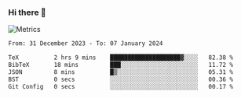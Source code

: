 ### Hi there 👋

![Metrics](https://github.com/radoapx/radoapx/blob/main/github-metrics.svg)

<!--START_SECTION:waka-->

```txt
From: 31 December 2023 - To: 07 January 2024

TeX          2 hrs 9 mins    ████████████████████▓░░░░   82.38 %
BibTeX       18 mins         ███░░░░░░░░░░░░░░░░░░░░░░   11.72 %
JSON         8 mins          █▒░░░░░░░░░░░░░░░░░░░░░░░   05.31 %
BST          0 secs          ░░░░░░░░░░░░░░░░░░░░░░░░░   00.36 %
Git Config   0 secs          ░░░░░░░░░░░░░░░░░░░░░░░░░   00.17 %
```

<!--END_SECTION:waka-->

<!--
**radoapx/radoapx** is a ✨ _special_ ✨ repository because its `README.md` (this file) appears on your GitHub profile.

Here are some ideas to get you started:

- 🔭 I’m currently working on ...
- 🌱 I’m currently learning ...
- 👯 I’m looking to collaborate on ...
- 🤔 I’m looking for help with ...
- 💬 Ask me about ...
- 📫 How to reach me: ...
- 😄 Pronouns: ...
- ⚡ Fun fact: ...
-->

